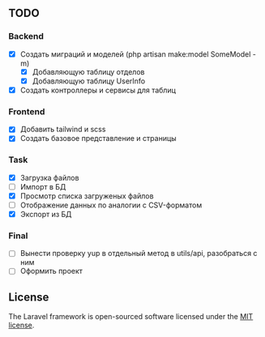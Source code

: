 ## TODO

### Backend

- [x] Создать миграций и моделей (php artisan make:model SomeModel -m)
  - [x] Добавляющую таблицу отделов
  - [x] Добавляющую таблицу UserInfo
- [x] Создать контроллеры и сервисы для таблиц

### Frontend

- [x] Добавить tailwind и scss
- [x] Создать базовое представление и страницы

### Task

- [x] Загрузка файлов
- [ ] Импорт в БД
- [x] Просмотр списка загруженых файлов
- [ ] Отображение данных по аналогии с CSV-форматом
- [x] Экспорт из БД

### Final

- [ ] Вынести проверку yup в отдельный метод в utils/api, разобраться с ним
- [ ] Оформить проект

## License

The Laravel framework is open-sourced software licensed under the [MIT license](https://opensource.org/licenses/MIT).
